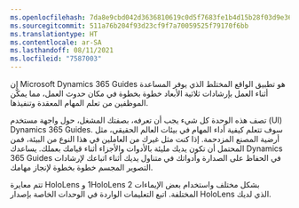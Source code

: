 ```yaml
---
ms.openlocfilehash: 7da8e9cbd042d3636810619c0d5f7683fe1b4d15b28f03d9e36bc16819a56738
ms.sourcegitcommit: 511a76b204f93d23cf9f7a70059525f79170f6bb
ms.translationtype: HT
ms.contentlocale: ar-SA
ms.lasthandoff: 08/11/2021
ms.locfileid: "7587003"
---
```

إن Microsoft Dynamics 365 Guides هو تطبيق الواقع المختلط الذي يوفر المساعدة أثناء العمل بإرشادات ثلاثية الأبعاد خطوة بخطوة في مكان حدوث العمل، مما يمكّن الموظفين من تعلم المهام المعقدة وتنفيذها.

تصف هذه الوحدة كل شيء يجب أن تعرفه، بصفتك المشغل، حول واجهة مستخدم (UI) Dynamics 365 Guides. سوف تتعلم كيفية أداء المهام في بيئات العالم الحقيقي، مثل أرضية المصنع المزدحمة. إذا كنت مثل غيرك من العاملين في هذا النوع من البيئة، فمن المحتمل أن تكون يديك مليئة بالأدوات والأجزاء أثناء قيامك بعملك. يساعدك Dynamics 365 Guides في الحفاظ على الصدارة وأدواتك في متناول يديك أثناء اتباعك لإرشادات التصوير المجسم خطوة بخطوة لإنجاز مهامك.

تتم معايرة HoloLens ‏1 وHoloLens 2 بشكل مختلف واستخدام بعض الإيماءات المختلفة. اتبع التعليمات الواردة في الوحدات الخاصة بإصدار HoloLens الذي لديك.
